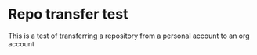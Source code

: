 # Repo transfer test

This is a test of transferring a repository from a personal account to an org account
